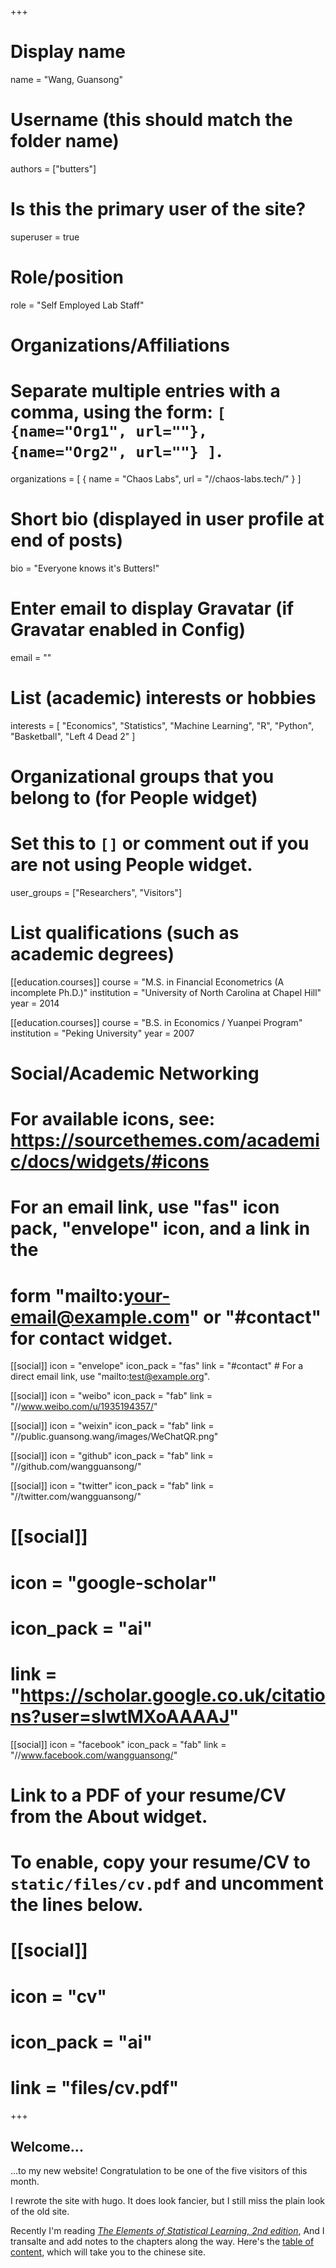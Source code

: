 +++
# Display name
name = "Wang, Guansong"

# Username (this should match the folder name)
authors = ["butters"]

# Is this the primary user of the site?
superuser = true

# Role/position
role = "Self Employed Lab Staff"

# Organizations/Affiliations
#   Separate multiple entries with a comma, using the form: `[ {name="Org1", url=""}, {name="Org2", url=""} ]`.
organizations = [ { name = "Chaos Labs", url = "//chaos-labs.tech/" } ]

# Short bio (displayed in user profile at end of posts)
bio = "Everyone knows it's Butters!"

# Enter email to display Gravatar (if Gravatar enabled in Config)
email = ""

# List (academic) interests or hobbies
interests = [
  "Economics",
  "Statistics",
  "Machine Learning",
  "R",
  "Python",
  "Basketball",
  "Left 4 Dead 2"
]

# Organizational groups that you belong to (for People widget)
#   Set this to `[]` or comment out if you are not using People widget.
user_groups = ["Researchers", "Visitors"]

# List qualifications (such as academic degrees)
[[education.courses]]
  course = "M.S. in Financial Econometrics (A incomplete Ph.D.)"
  institution = "University of North Carolina at Chapel Hill"
  year = 2014

[[education.courses]]
  course = "B.S. in Economics / Yuanpei Program"
  institution = "Peking University"
  year = 2007

# Social/Academic Networking
# For available icons, see: https://sourcethemes.com/academic/docs/widgets/#icons
#   For an email link, use "fas" icon pack, "envelope" icon, and a link in the
#   form "mailto:your-email@example.com" or "#contact" for contact widget.

[[social]]
  icon = "envelope"
  icon_pack = "fas"
  link = "#contact"  # For a direct email link, use "mailto:test@example.org".

[[social]]
  icon = "weibo"
  icon_pack = "fab"
  link = "//www.weibo.com/u/1935194357/"

[[social]]
  icon = "weixin"
  icon_pack = "fab"
  link = "//public.guansong.wang/images/WeChatQR.png"

[[social]]
  icon = "github"
  icon_pack = "fab"
  link = "//github.com/wangguansong/"

[[social]]
  icon = "twitter"
  icon_pack = "fab"
  link = "//twitter.com/wangguansong/"

# [[social]]
#   icon = "google-scholar"
#   icon_pack = "ai"
#   link = "https://scholar.google.co.uk/citations?user=sIwtMXoAAAAJ"

[[social]]
  icon = "facebook"
  icon_pack = "fab"
  link = "//www.facebook.com/wangguansong/"

# Link to a PDF of your resume/CV from the About widget.
# To enable, copy your resume/CV to `static/files/cv.pdf` and uncomment the lines below.
# [[social]]
#   icon = "cv"
#   icon_pack = "ai"
#   link = "files/cv.pdf"

+++

## Welcome...

...to my new website! Congratulation to be one of the five visitors of
this month.

I rewrote the site with hugo. It does look fancier, but I
still miss the plain look of the old site.

Recently I'm reading
[*The Elements of Statistical Learning, 2nd edition*](https://web.stanford.edu/~hastie/ElemStatLearn/),
And I transalte and add notes to the chapters along the way.
Here's the [table of content](https://web.stanford.edu/~hastie/ElemStatLearn/),
which will take you to the chinese site.